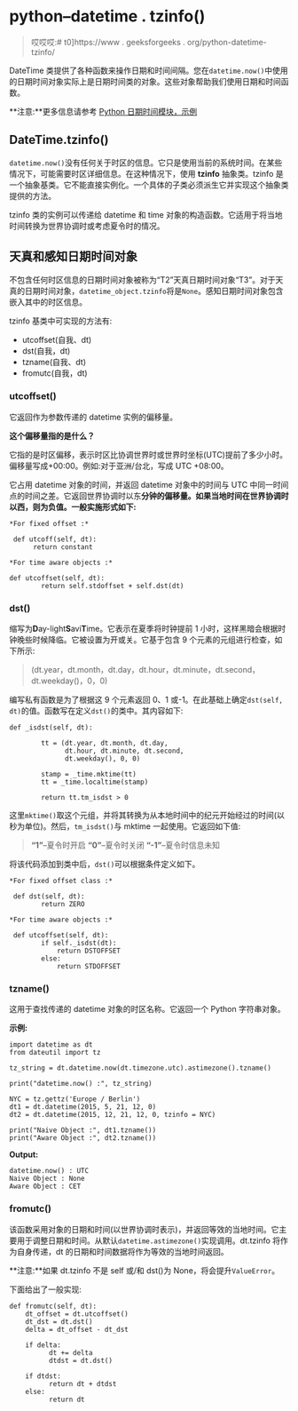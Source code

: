 # python–datetime . tzinfo()

> 哎哎哎:# t0]https://www . geeksforgeeks . org/python-datetime-tzinfo/

DateTime 类提供了各种函数来操作日期和时间间隔。您在`datetime.now()`中使用的日期时间对象实际上是日期时间类的对象。这些对象帮助我们使用日期和时间函数。

**注意:**更多信息请参考 [Python 日期时间模块，示例](https://www.geeksforgeeks.org/python-datetime-module-with-examples/)

## DateTime.tzinfo()

`datetime.now()`没有任何关于时区的信息。它只是使用当前的系统时间。在某些情况下，可能需要时区详细信息。在这种情况下，使用 **tzinfo** 抽象类。tzinfo 是一个抽象基类。它不能直接实例化。一个具体的子类必须派生它并实现这个抽象类提供的方法。

tzinfo 类的实例可以传递给 datetime 和 time 对象的构造函数。它适用于将当地时间转换为世界协调时或考虑夏令时的情况。

## 天真和感知日期时间对象

不包含任何时区信息的日期时间对象被称为“T2”天真日期时间对象“T3”。对于天真的日期时间对象，`datetime_object.tzinfo`将是`None`。感知日期时间对象包含嵌入其中的时区信息。

tzinfo 基类中可实现的方法有:

*   utcoffset(自我、dt)
*   dst(自我，dt)
*   tzname(自我、dt)
*   fromutc(自我，dt)

### utcoffset()

它返回作为参数传递的 datetime 实例的偏移量。

**这个偏移量指的是什么？**

它指的是时区偏移，表示时区比协调世界时或世界时坐标(UTC)提前了多少小时。偏移量写成+00:00。例如:对于亚洲/台北，写成 UTC +08:00。

它占用 datetime 对象的时间，并返回 datetime 对象中的时间与 UTC 中同一时间点的时间之差。它返回世界协调时以东**分钟的偏移量。如果当地时间在世界协调时以西，则为负值。一般实施形式如下:**

```
*For fixed offset :*

 def utcoff(self, dt):
      return constant

*For time aware objects :*

def utcoffset(self, dt):
        return self.stdoffset + self.dst(dt)
```

### dst()

缩写为**D**ay-light**S**avi**T**ime。它表示在夏季将时钟提前 1 小时，这样黑暗会根据时钟晚些时候降临。它被设置为开或关。它基于包含 9 个元素的元组进行检查，如下所示:

> (dt.year，dt.month，dt.day，dt.hour，dt.minute，dt.second，dt.weekday()，0，0)

编写私有函数是为了根据这 9 个元素返回 0、1 或-1。在此基础上确定`dst(self, dt)`的值。函数写在定义`dst()`的类中。其内容如下:

```
def _isdst(self, dt):

        tt = (dt.year, dt.month, dt.day,
              dt.hour, dt.minute, dt.second,
              dt.weekday(), 0, 0)

        stamp = _time.mktime(tt)
        tt = _time.localtime(stamp)

        return tt.tm_isdst > 0
```

这里`mktime()`取这个元组，并将其转换为从本地时间中的纪元开始经过的时间(以秒为单位)。然后，`tm_isdst()`与 mktime 一起使用。它返回如下值:

> **“1”**–夏令时开启
> **“0”**–夏令时关闭
> **“-1”**–夏令时信息未知

将该代码添加到类中后，`dst()`可以根据条件定义如下。

```
*For fixed offset class :*

 def dst(self, dt):
        return ZERO

*For time aware objects :*

 def utcoffset(self, dt):
        if self._isdst(dt):
            return DSTOFFSET
        else:
            return STDOFFSET

```

### tzname()

这用于查找传递的 datetime 对象的时区名称。它返回一个 Python 字符串对象。

**示例:**

```
import datetime as dt
from dateutil import tz

tz_string = dt.datetime.now(dt.timezone.utc).astimezone().tzname()

print("datetime.now() :", tz_string)

NYC = tz.gettz('Europe / Berlin')  
dt1 = dt.datetime(2015, 5, 21, 12, 0) 
dt2 = dt.datetime(2015, 12, 21, 12, 0, tzinfo = NYC) 

print("Naive Object :", dt1.tzname())
print("Aware Object :", dt2.tzname())
```

**Output:**

```
datetime.now() : UTC
Naive Object : None
Aware Object : CET

```

### fromutc()

该函数采用对象的日期和时间(以世界协调时表示)，并返回等效的当地时间。它主要用于调整日期和时间。从默认`datetime.astimezone()`实现调用。dt.tzinfo 将作为自身传递，dt 的日期和时间数据将作为等效的当地时间返回。

**注意:**如果 dt.tzinfo 不是 self 或/和 dst()为 None，将会提升`ValueError`。

下面给出了一般实现:

```
def fromutc(self, dt):
    dt_offset = dt.utcoffset()
    dt_dst = dt.dst()
    delta = dt_offset - dt_dst  

    if delta:
          dt += delta   
          dtdst = dt.dst()

    if dtdst:
          return dt + dtdst
    else:
          return dt
```
